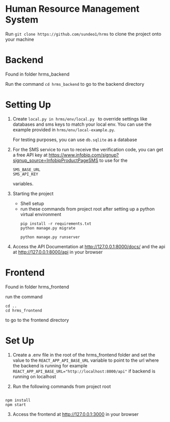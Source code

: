 # Human Resource Management System

Run `git clone https://github.com/sundeo1/hrms` to clone the project onto your machine

# Backend

Found in folder hrms_backend

   Run the command `cd hrms_backend` to go to the backend directory

# Setting Up

1. Create `local.py in hrms/env/local.py ` to override settings like databases and sms keys to match your local env.
   You can use the example provided in `hrms/env/local-example.py`.

   For testing purposes, you can use `db.sqlite` as a database

2. For the SMS service to run to receive the verification code, you can get a free API key at https://www.infobip.com/signup?signup_source=InfobipProductPageSMS to use for the

   ```
   SMS_BASE_URL
   SMS_API_KEY
   ```

   variables.

3. Starting the project

    - Shell setup
    - 
      run these commands from project root after setting up a python virtual environment
        ```
        pip install -r requirements.txt
        python manage.py migrate

        python manage.py runserver
        
        ```

4. Access the API Documentation at http://127.0.0.1:8000/docs/ and the api at http://127.0.0.1:8000/api in your browser


# Frontend

Found in folder hrms_frontend

run the command 

   ```
   cd ..
   cd hrms_frontend
   ```

to go to the frontend directory

# Set Up

1. Create a .env file in the root of the hrms_frontend folder and set the value to the `REACT_APP_API_BASE_URL` variable to point to the url where the backend is running
   for example `REACT_APP_API_BASE_URL="http://localhost:8000/api"`
   if backend is running on localhost

2. Run the following commands from project root 

```

npm install
npm start

```

3. Access the frontend at http://127.0.0.1:3000 in your browser

